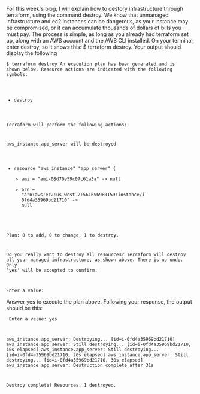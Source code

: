 For this week's blog, I will explain how to destory infrastructure through terraform, using the command destroy. We know that unmanaged infrastructure and ec2 instances can be dangerous, as
your instance may be compromised, or it can accumulate thousands of dollars of bills you must pay. The process is simple, as long as you already had terraform set up,
along with an AWS account and the AWS CLI installed. On your terminal, enter destroy, so it shows this: $ terraform destroy. Your output should display the following


<code>$ terraform destroy
An execution plan has been generated and is shown below.
Resource actions are indicated with the following symbols:
  - destroy

  
  
Terraform will perform the following actions:

   aws_instance.app_server will be destroyed
  - resource "aws_instance" "app_server" {
      - ami                          = "ami-08d70e59c07c61a3a" -> null
      - arn                          = "arn:aws:ec2:us-west-2:561656980159:instance/i-0fd4a35969bd21710" -> null


Plan: 0 to add, 0 to change, 1 to destroy.

Do you really want to destroy all resources?
  Terraform will destroy all your managed infrastructure, as shown above.
  There is no undo. Only 'yes' will be accepted to confirm.

  Enter a value:</code>
  
  Answer yes to execute the plan above.
Following your response, the output should be this:

 <code> Enter a value: yes

aws_instance.app_server: Destroying... [id=i-0fd4a35969bd21710]
aws_instance.app_server: Still destroying... [id=i-0fd4a35969bd21710, 10s elapsed]
aws_instance.app_server: Still destroying... [id=i-0fd4a35969bd21710, 20s elapsed]
aws_instance.app_server: Still destroying... [id=i-0fd4a35969bd21710, 30s elapsed]
aws_instance.app_server: Destruction complete after 31s

Destroy complete! Resources: 1 destroyed.</code>
  
